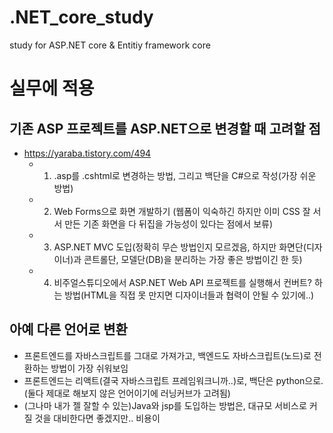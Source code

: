 # .NET_core_study
study for ASP.NET core &amp; Entitiy framework core

# 실무에 적용

## 기존 ASP 프로젝트를 ASP.NET으로 변경할 때 고려할 점
- https://yaraba.tistory.com/494
  - 1. .asp를 .cshtml로 변경하는 방법, 그리고 백단을 C#으로 작성(가장 쉬운 방법)
  - 2. Web Forms으로 화면 개발하기 (웹폼이 익숙하긴 하지만 이미 CSS 잘 서서 만든 기존 화면을 다 뒤집을 가능성이 있다는 점에서 보류)
  - 3. ASP.NET MVC 도입(정확히 무슨 방법인지 모르겠음, 하지만 화면단(디자이너)과 콘트롤단, 모델단(DB)을 분리하는 가장 좋은 방법이긴 한 듯)
  - 4. 비주얼스튜디오에서 ASP.NET Web API 프로젝트를 실행해서 컨버트? 하는 방법(HTML을 직접 못 만지면 디자이너들과 협력이 안될 수 있기에..)
  
## 아예 다른 언어로 변환
- 프론트엔드를 자바스크립트를 그대로 가져가고, 백엔드도 자바스크립트(노드)로 전환하는 방법이 가장 쉬워보임
- 프론트엔드는 리액트(결국 자바스크립트 프레임워크니까..)로, 백단은 python으로.(둘다 제대로 해보지 않은 언어이기에 러닝커브가 고려됨)
- (그나마 내가 젤 잘할 수 있는)Java와 jsp를 도입하는 방법은, 대규모 서비스로 커질 것을 대비한다면 좋겠지만.. 비용이  
